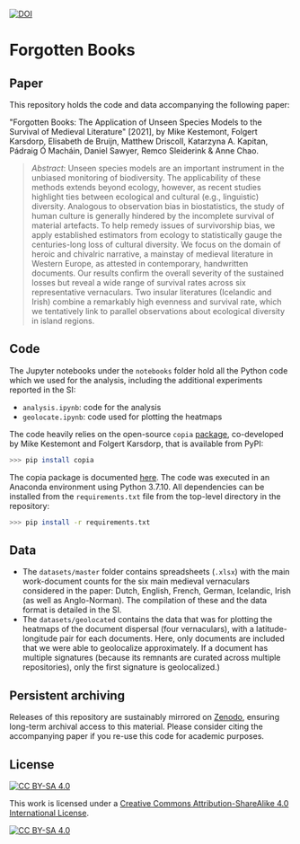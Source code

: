 [![DOI](https://zenodo.org/badge/360837483.svg)](https://zenodo.org/badge/latestdoi/360837483)

# Forgotten Books

## Paper
This repository holds the code and data accompanying the following paper:

"Forgotten Books: The Application of Unseen Species Models to the Survival of Medieval Literature" [2021], by Mike Kestemont, Folgert Karsdorp, Elisabeth de Bruijn, Matthew Driscoll, Katarzyna A. Kapitan, Pádraig Ó Macháin, Daniel Sawyer, Remco Sleiderink & Anne Chao.

> *Abstract*:  Unseen species models are an important instrument in the unbiased monitoring of biodiversity. The applicability of these methods extends beyond ecology, however, as recent studies highlight ties between ecological and cultural (e.g., linguistic) diversity. Analogous to observation bias in biostatistics, the study of human culture is generally hindered by the incomplete survival of material artefacts. To help remedy issues of survivorship bias, we apply established estimators from ecology to statistically gauge the centuries-long loss of cultural diversity. We focus on the domain of heroic and chivalric narrative, a mainstay of medieval literature in Western Europe, as attested in contemporary, handwritten documents. Our results confirm the overall severity of the sustained losses but reveal a wide range of survival rates across six representative vernaculars. Two insular literatures (Icelandic and Irish) combine a remarkably high evenness and survival rate, which we tentatively link to parallel observations about ecological diversity in island regions.

## Code
The Jupyter notebooks under the `notebooks` folder hold all the Python code which we used for the analysis, including the additional experiments reported in the SI:
  - `analysis.ipynb`: code for the analysis
  - `geolocate.ipynb`: code used for plotting the heatmaps

The code heavily relies on the open-source `copia` [package](https://github.com/mikekestemont/copia), co-developed by Mike Kestemont and Folgert Karsdorp, that is available from PyPI:

```bash
>>> pip install copia
```

The copia package is documented [here](https://copia.readthedocs.io/en/latest/). The code was executed in an Anaconda environment using Python 3.7.10. All dependencies can be installed from the `requirements.txt` file from the top-level directory in the repository:

```bash
>>> pip install -r requirements.txt
```


## Data
- The `datasets/master` folder contains spreadsheets (`.xlsx`) with the main work-document counts for the six main medieval vernaculars considered in the paper: Dutch, English, French, German, Icelandic, Irish (as well as Anglo-Norman). The compilation of these and the data format is detailed in the SI.
- The `datasets/geolocated` contains the data that was for plotting the heatmaps of the document dispersal (four vernaculars), with a latitude-longitude pair for each documents. Here, only documents are included that we were able to geolocalize approximately. If a document has multiple signatures (because its remnants are curated across multiple repositories), only the first signature is geolocalized.)


## Persistent archiving
Releases of this repository are sustainably mirrored on [Zenodo](https://zenodo.org/), ensuring long-term archival access to this material. Please consider citing the accompanying paper if you re-use this code for academic purposes.

## License
[![CC BY-SA 4.0][cc-by-sa-shield]][cc-by-sa]

This work is licensed under a
[Creative Commons Attribution-ShareAlike 4.0 International License][cc-by-sa].

[![CC BY-SA 4.0][cc-by-sa-image]][cc-by-sa]

[cc-by-sa]: http://creativecommons.org/licenses/by-sa/4.0/
[cc-by-sa-image]: https://licensebuttons.net/l/by-sa/4.0/88x31.png
[cc-by-sa-shield]: https://img.shields.io/badge/License-CC%20BY--SA%204.0-lightgrey.svg
